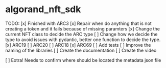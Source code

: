 # algorand_nft_sdk

TODO:
[x] Finished with ARC3
[x] Repair when do anything that is not creating a token and it fails because
 of missing paramters
[x] Change the current NFT class to decide the ARC type
[ ] Change how we decide the type to avoid issues with pydantic, better one function to decide the type.
[x] ARC19
[ ] ARC20
[ ] ARC18
[x] ARC69
[ ] Add tests
[ ] Improve the naming of the libraries
[ ] Create the documentation
[ ] Create the video

[ ] Extra! Needs to confirm where should be located the metadata json file
